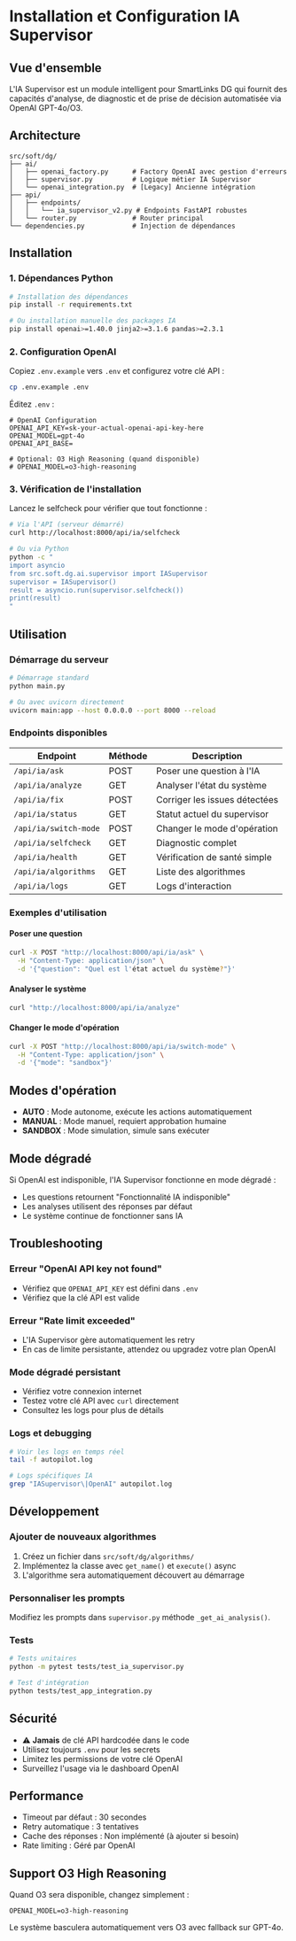 # Installation et Configuration IA Supervisor

## Vue d'ensemble

L'IA Supervisor est un module intelligent pour SmartLinks DG qui fournit des capacités d'analyse, de diagnostic et de prise de décision automatisée via OpenAI GPT-4o/O3.

## Architecture

```
src/soft/dg/
├── ai/
│   ├── openai_factory.py      # Factory OpenAI avec gestion d'erreurs
│   ├── supervisor.py          # Logique métier IA Supervisor
│   └── openai_integration.py  # [Legacy] Ancienne intégration
├── api/
│   ├── endpoints/
│   │   └── ia_supervisor_v2.py # Endpoints FastAPI robustes
│   └── router.py              # Router principal
└── dependencies.py            # Injection de dépendances
```

## Installation

### 1. Dépendances Python

```bash
# Installation des dépendances
pip install -r requirements.txt

# Ou installation manuelle des packages IA
pip install openai>=1.40.0 jinja2>=3.1.6 pandas>=2.3.1
```

### 2. Configuration OpenAI

Copiez `.env.example` vers `.env` et configurez votre clé API :

```bash
cp .env.example .env
```

Éditez `.env` :
```env
# OpenAI Configuration
OPENAI_API_KEY=sk-your-actual-openai-api-key-here
OPENAI_MODEL=gpt-4o
OPENAI_API_BASE=

# Optional: O3 High Reasoning (quand disponible)
# OPENAI_MODEL=o3-high-reasoning
```

### 3. Vérification de l'installation

Lancez le selfcheck pour vérifier que tout fonctionne :

```bash
# Via l'API (serveur démarré)
curl http://localhost:8000/api/ia/selfcheck

# Ou via Python
python -c "
import asyncio
from src.soft.dg.ai.supervisor import IASupervisor
supervisor = IASupervisor()
result = asyncio.run(supervisor.selfcheck())
print(result)
"
```

## Utilisation

### Démarrage du serveur

```bash
# Démarrage standard
python main.py

# Ou avec uvicorn directement
uvicorn main:app --host 0.0.0.0 --port 8000 --reload
```

### Endpoints disponibles

| Endpoint | Méthode | Description |
|----------|---------|-------------|
| `/api/ia/ask` | POST | Poser une question à l'IA |
| `/api/ia/analyze` | GET | Analyser l'état du système |
| `/api/ia/fix` | POST | Corriger les issues détectées |
| `/api/ia/status` | GET | Statut actuel du supervisor |
| `/api/ia/switch-mode` | POST | Changer le mode d'opération |
| `/api/ia/selfcheck` | GET | Diagnostic complet |
| `/api/ia/health` | GET | Vérification de santé simple |
| `/api/ia/algorithms` | GET | Liste des algorithmes |
| `/api/ia/logs` | GET | Logs d'interaction |

### Exemples d'utilisation

#### Poser une question
```bash
curl -X POST "http://localhost:8000/api/ia/ask" \
  -H "Content-Type: application/json" \
  -d '{"question": "Quel est l'état actuel du système?"}'
```

#### Analyser le système
```bash
curl "http://localhost:8000/api/ia/analyze"
```

#### Changer le mode d'opération
```bash
curl -X POST "http://localhost:8000/api/ia/switch-mode" \
  -H "Content-Type: application/json" \
  -d '{"mode": "sandbox"}'
```

## Modes d'opération

- **AUTO** : Mode autonome, exécute les actions automatiquement
- **MANUAL** : Mode manuel, requiert approbation humaine
- **SANDBOX** : Mode simulation, simule sans exécuter

## Mode dégradé

Si OpenAI est indisponible, l'IA Supervisor fonctionne en mode dégradé :
- Les questions retournent "Fonctionnalité IA indisponible"
- Les analyses utilisent des réponses par défaut
- Le système continue de fonctionner sans IA

## Troubleshooting

### Erreur "OpenAI API key not found"
- Vérifiez que `OPENAI_API_KEY` est défini dans `.env`
- Vérifiez que la clé API est valide

### Erreur "Rate limit exceeded"
- L'IA Supervisor gère automatiquement les retry
- En cas de limite persistante, attendez ou upgradez votre plan OpenAI

### Mode dégradé persistant
- Vérifiez votre connexion internet
- Testez votre clé API avec `curl` directement
- Consultez les logs pour plus de détails

### Logs et debugging

```bash
# Voir les logs en temps réel
tail -f autopilot.log

# Logs spécifiques IA
grep "IASupervisor\|OpenAI" autopilot.log
```

## Développement

### Ajouter de nouveaux algorithmes

1. Créez un fichier dans `src/soft/dg/algorithms/`
2. Implémentez la classe avec `get_name()` et `execute()` async
3. L'algorithme sera automatiquement découvert au démarrage

### Personnaliser les prompts

Modifiez les prompts dans `supervisor.py` méthode `_get_ai_analysis()`.

### Tests

```bash
# Tests unitaires
python -m pytest tests/test_ia_supervisor.py

# Test d'intégration
python tests/test_app_integration.py
```

## Sécurité

- ⚠️ **Jamais** de clé API hardcodée dans le code
- Utilisez toujours `.env` pour les secrets
- Limitez les permissions de votre clé OpenAI
- Surveillez l'usage via le dashboard OpenAI

## Performance

- Timeout par défaut : 30 secondes
- Retry automatique : 3 tentatives
- Cache des réponses : Non implémenté (à ajouter si besoin)
- Rate limiting : Géré par OpenAI

## Support O3 High Reasoning

Quand O3 sera disponible, changez simplement :
```env
OPENAI_MODEL=o3-high-reasoning
```

Le système basculera automatiquement vers O3 avec fallback sur GPT-4o.
